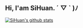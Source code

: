 ## Hi, I'am SiHuan. ´ ▽ ` )ﾉ

[![SiHuan's github stats](https://github-readme-stats.vercel.app/api?username=Si-Huan&show_icons=true)](https://github.com/anuraghazra/github-readme-stats)
